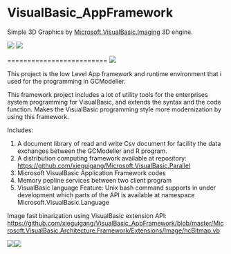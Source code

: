 # VisualBasic_AppFrameworkSimple 3D Graphics by [Microsoft.VisualBasic.Imaging](https://github.com/xieguigang/VisualBasic_AppFramework/tree/master/Datavisualization/Microsoft.VisualBasic.Imaging) 3D engine.![](https://raw.githubusercontent.com/xieguigang/VisualBasic_AppFramework/master/Datavisualization/2016-04-30.png)![](https://raw.githubusercontent.com/xieguigang/VisualBasic_AppFramework/master/Datavisualization/2016-04-30%20(2).png)=========================![](https://raw.githubusercontent.com/xieguigang/VisualBasic_AppFramework/master/20160426133200.jpg)This project is the low Level App framework and runtime environment that i used for the programming in GCModeller.This framework project includes a lot of utility tools for the enterprises system programming for VisualBasic, and extends the syntax and the code function. Makes the VisualBasic programming style more modernization by using this framework.Includes:1. A document library of read and write Csv document for facility the data exchanges between the GCModeller and R program.2. A distribution computing framework available at repository: https://github.com/xieguigang/Microsoft.VisualBasic.Parallel3. Microsoft VisualBasic Application Framework codes4. Memory pepline services between two client program5. VisualBasic language Feature:  Unix bash command supports in under development which parts of the API is available at namespace Microsoft.VisualBasic.Language  Image fast binarization using VisualBasic extension API: https://github.com/xieguigang/VisualBasic_AppFramework/blob/master/Microsoft.VisualBasic.Architecture.Framework/Extensions/Image/hcBitmap.vb![](https://raw.githubusercontent.com/xieguigang/VisualBasic_AppFramework/master/Microsoft.VisualBasic.Architecture.Framework/Extensions/Image/f13e6388b975d9434ad9e1a41272d242_1_orig.jpg)![](https://raw.githubusercontent.com/xieguigang/VisualBasic_AppFramework/master/Microsoft.VisualBasic.Architecture.Framework/Extensions/Image/lena.binary.jpg)